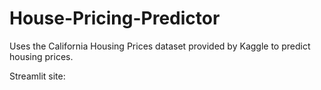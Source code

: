 # House-Pricing-Predictor

Uses the California Housing Prices dataset provided by Kaggle to predict housing prices.

Streamlit site: 
